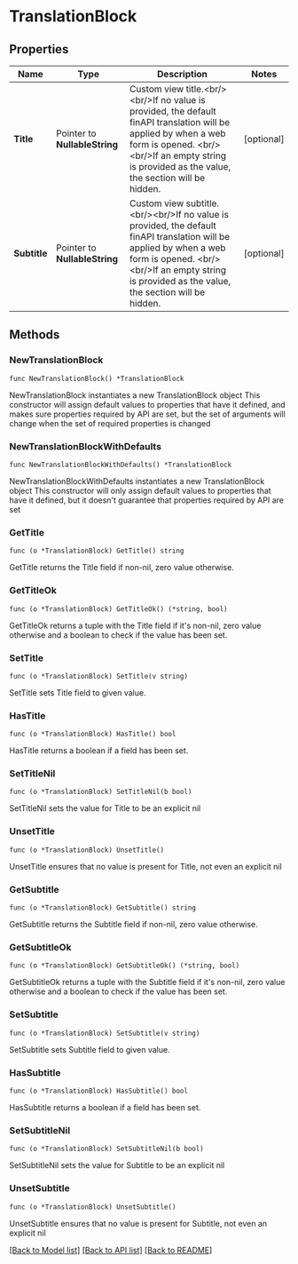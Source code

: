 # TranslationBlock

## Properties

Name | Type | Description | Notes
------------ | ------------- | ------------- | -------------
**Title** | Pointer to **NullableString** | Custom view title.&lt;br/&gt;&lt;br/&gt;If no value is provided, the default finAPI translation will be applied by when a web form is opened. &lt;br/&gt;&lt;br/&gt;If an empty string is provided as the value, the section will be hidden. | [optional] 
**Subtitle** | Pointer to **NullableString** | Custom view subtitle.&lt;br/&gt;&lt;br/&gt;If no value is provided, the default finAPI translation will be applied by when a web form is opened. &lt;br/&gt;&lt;br/&gt;If an empty string is provided as the value, the section will be hidden. | [optional] 

## Methods

### NewTranslationBlock

`func NewTranslationBlock() *TranslationBlock`

NewTranslationBlock instantiates a new TranslationBlock object
This constructor will assign default values to properties that have it defined,
and makes sure properties required by API are set, but the set of arguments
will change when the set of required properties is changed

### NewTranslationBlockWithDefaults

`func NewTranslationBlockWithDefaults() *TranslationBlock`

NewTranslationBlockWithDefaults instantiates a new TranslationBlock object
This constructor will only assign default values to properties that have it defined,
but it doesn't guarantee that properties required by API are set

### GetTitle

`func (o *TranslationBlock) GetTitle() string`

GetTitle returns the Title field if non-nil, zero value otherwise.

### GetTitleOk

`func (o *TranslationBlock) GetTitleOk() (*string, bool)`

GetTitleOk returns a tuple with the Title field if it's non-nil, zero value otherwise
and a boolean to check if the value has been set.

### SetTitle

`func (o *TranslationBlock) SetTitle(v string)`

SetTitle sets Title field to given value.

### HasTitle

`func (o *TranslationBlock) HasTitle() bool`

HasTitle returns a boolean if a field has been set.

### SetTitleNil

`func (o *TranslationBlock) SetTitleNil(b bool)`

 SetTitleNil sets the value for Title to be an explicit nil

### UnsetTitle
`func (o *TranslationBlock) UnsetTitle()`

UnsetTitle ensures that no value is present for Title, not even an explicit nil
### GetSubtitle

`func (o *TranslationBlock) GetSubtitle() string`

GetSubtitle returns the Subtitle field if non-nil, zero value otherwise.

### GetSubtitleOk

`func (o *TranslationBlock) GetSubtitleOk() (*string, bool)`

GetSubtitleOk returns a tuple with the Subtitle field if it's non-nil, zero value otherwise
and a boolean to check if the value has been set.

### SetSubtitle

`func (o *TranslationBlock) SetSubtitle(v string)`

SetSubtitle sets Subtitle field to given value.

### HasSubtitle

`func (o *TranslationBlock) HasSubtitle() bool`

HasSubtitle returns a boolean if a field has been set.

### SetSubtitleNil

`func (o *TranslationBlock) SetSubtitleNil(b bool)`

 SetSubtitleNil sets the value for Subtitle to be an explicit nil

### UnsetSubtitle
`func (o *TranslationBlock) UnsetSubtitle()`

UnsetSubtitle ensures that no value is present for Subtitle, not even an explicit nil

[[Back to Model list]](../README.md#documentation-for-models) [[Back to API list]](../README.md#documentation-for-api-endpoints) [[Back to README]](../README.md)


